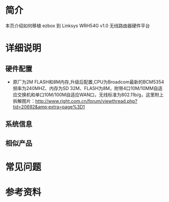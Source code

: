 # 简介 #

本页介绍如何移植 ezbox 到 Linksys WRH54G v1.0 无线路由器硬件平台

# 详细说明 #

## 硬件配置 ##
  * 原厂为2M FLASH和8M内存,升级后配置,CPU为Broadcom最新的BCM5354 频率为240MHZ、内存为SD 32M、FLASH为8M，附带4口10M/10MM自适应交换机和单口10M/100M自适应WAN口，无线标准为802.11b/g，这里附上拆解图片：<a href='http://www.right.com.cn/forum/viewthread.php?tid=20692&extra=page%3D1'><a href='http://www.right.com.cn/forum/viewthread.php?tid=20692&extra=page%3D1'>http://www.right.com.cn/forum/viewthread.php?tid=20692&amp;extra=page%3D1</a></a>

## 系统信息 ##

## 相似产品 ##

# 常见问题 #

# 参考资料 #